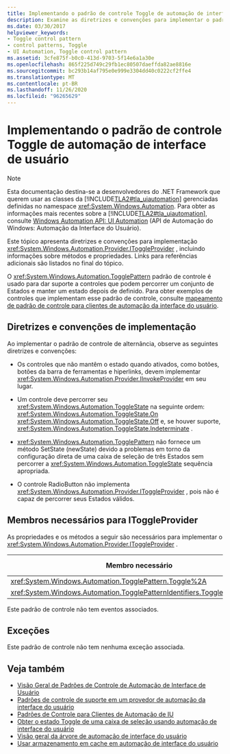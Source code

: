 ```yaml
---
title: Implementando o padrão de controle Toggle de automação de interface de usuário
description: Examine as diretrizes e convenções para implementar o padrão de controle de alternância na automação da interface do usuário. Conheça os membros necessários para a interface IToggleProvider.
ms.date: 03/30/2017
helpviewer_keywords:
- Toggle control pattern
- control patterns, Toggle
- UI Automation, Toggle control pattern
ms.assetid: 3cfe875f-b0c0-413d-9703-5f14e6a1a30e
ms.openlocfilehash: 865f225d749c29fb1ec80507daeffda82ae8816e
ms.sourcegitcommit: bc293b14af795e0e999e3304dd40c0222cf2ffe4
ms.translationtype: MT
ms.contentlocale: pt-BR
ms.lasthandoff: 11/26/2020
ms.locfileid: "96265629"
---
```

# <a name="implementing-the-ui-automation-toggle-control-pattern"></a>Implementando o padrão de controle Toggle de automação de interface de usuário

> [!NOTE]
> Esta documentação destina-se a desenvolvedores do .NET Framework que querem usar as classes da [!INCLUDE[TLA2#tla_uiautomation](../../../includes/tla2sharptla-uiautomation-md.md)] gerenciadas definidas no namespace <xref:System.Windows.Automation>. Para obter as informações mais recentes sobre a [!INCLUDE[TLA2#tla_uiautomation](../../../includes/tla2sharptla-uiautomation-md.md)], consulte [Windows Automation API: UI Automation](/windows/win32/winauto/entry-uiauto-win32) (API de Automação do Windows: Automação da Interface do Usuário).  
  
 Este tópico apresenta diretrizes e convenções para implementação <xref:System.Windows.Automation.Provider.IToggleProvider> , incluindo informações sobre métodos e propriedades. Links para referências adicionais são listados no final do tópico.  
  
 O <xref:System.Windows.Automation.TogglePattern> padrão de controle é usado para dar suporte a controles que podem percorrer um conjunto de Estados e manter um estado depois de definido. Para obter exemplos de controles que implementam esse padrão de controle, consulte [mapeamento de padrão de controle para clientes de automação da interface do usuário](control-pattern-mapping-for-ui-automation-clients.md).  
  
<a name="Implementation_Guidelines_and_Conventions"></a>

## <a name="implementation-guidelines-and-conventions"></a>Diretrizes e convenções de implementação  

 Ao implementar o padrão de controle de alternância, observe as seguintes diretrizes e convenções:  
  
- Os controles que não mantêm o estado quando ativados, como botões, botões da barra de ferramentas e hiperlinks, devem implementar <xref:System.Windows.Automation.Provider.IInvokeProvider> em seu lugar.  
  
- Um controle deve percorrer seu <xref:System.Windows.Automation.ToggleState> na seguinte ordem: <xref:System.Windows.Automation.ToggleState.On> <xref:System.Windows.Automation.ToggleState.Off> e, se houver suporte, <xref:System.Windows.Automation.ToggleState.Indeterminate> .  
  
- <xref:System.Windows.Automation.TogglePattern> não fornece um método SetState (newState) devido a problemas em torno da configuração direta de uma caixa de seleção de três Estados sem percorrer a <xref:System.Windows.Automation.ToggleState> sequência apropriada.  
  
- O controle RadioButton não implementa <xref:System.Windows.Automation.Provider.IToggleProvider> , pois não é capaz de percorrer seus Estados válidos.  
  
<a name="Required_Members_for_IToggleProvider"></a>

## <a name="required-members-for-itoggleprovider"></a>Membros necessários para IToggleProvider  

 As propriedades e os métodos a seguir são necessários para implementar o <xref:System.Windows.Automation.Provider.IToggleProvider> .  
  
|Membro necessário|Tipo de membro|Observações|  
|---------------------|-----------------|-----------|  
|<xref:System.Windows.Automation.TogglePattern.Toggle%2A>|Método|Nenhum|  
|<xref:System.Windows.Automation.TogglePatternIdentifiers.ToggleStateProperty>|Propriedade|Nenhum|  
  
 Este padrão de controle não tem eventos associados.  
  
<a name="Exceptions"></a>

## <a name="exceptions"></a>Exceções  

 Este padrão de controle não tem nenhuma exceção associada.  
  
## <a name="see-also"></a>Veja também

- [Visão Geral de Padrões de Controle de Automação de Interface de Usuário](ui-automation-control-patterns-overview.md)
- [Padrões de controle de suporte em um provedor de automação da interface do usuário](support-control-patterns-in-a-ui-automation-provider.md)
- [Padrões de Controle para Clientes de Automação de IU](ui-automation-control-patterns-for-clients.md)
- [Obter o estado Toggle de uma caixa de seleção usando automação de interface do usuário](get-the-toggle-state-of-a-check-box-using-ui-automation.md)
- [Visão geral da árvore de automação de interface do usuário](ui-automation-tree-overview.md)
- [Usar armazenamento em cache em automação de interface do usuário](use-caching-in-ui-automation.md)
